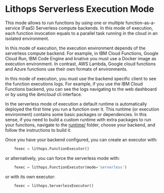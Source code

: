 # Lithops Serverless Execution Mode

This mode allows to run functions by using one or multiple function-as-a-service (FaaS) Serverless compute backends. In this mode of execution, each function invocation equals to a parallel task running in the cloud in an isolated environment.

In this mode of execution, the execution environment depends of the serverless compute backend. For example, in IBM Cloud Functions, Google Cloud Run, IBM Code Engine and knative you must use a Docker image as execution environment. In contrast, AWS Lambda, Google cloud functions and Azure functions use their own formats of environments. 

In this mode of execution, you must use the backend specific client to see the function executions logs. For example, if you use the IBM Cloud Functions backend, you can see the logs navigating to the web dashboard or by using the *ibmcloud* cli interface.

In the serverless mode of execution a default runtime is automatically deployed the first time you run a function over it. This runtime (or execution environment) contains some basic packages or dependencies. In this sense, if you need to build a custom runtime with extra packages to run your functions, navigate to the [runtime/](../runtime) folder, choose your backend, and follow the instructions to build it.

Once you have your backend configured, you can create an executor with:

```python
    fexec = lithops.FunctionExecutor()
```

or alternatively, you can force the serverless mode with:

```python
    fexec = lithops.FunctionExecutor(mode='serverless')
```

or with its own executor:

```python
    fexec = lithops.ServerlessExecutor()
```